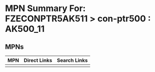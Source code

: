 



# MPN Summary For: FZECONPTR5AK511 > con-ptr500 : AK500_11

## MPNs
  

|MPN|Direct Links|Search Links|
| :--- | :--- | :--- |
||||
